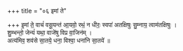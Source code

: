+++
title = "०६ इमां ते"

+++
इ॒मां ते॒ वाचं॑ वसू॒यन्त॑ आ॒यवो॒ रथं॒ न धीरः॒ स्वपा॑ अतक्षिषुः सु॒म्नाय॒ त्वाम॑तक्षिषुः ।  
शु॒म्भन्तो॒ जेन्यं॑ यथा॒ वाजे॑षु विप्र वा॒जिन॑म् ।  
अत्य॑मिव॒ शव॑से सा॒तये॒ धना॒ विश्वा॒ धना॑नि सा॒तये॑ ॥